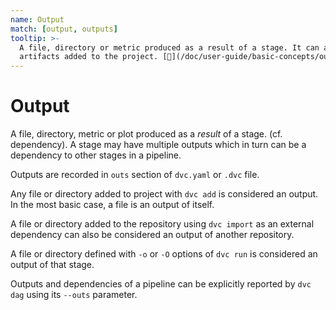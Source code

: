 ```yaml
---
name: Output
match: [output, outputs]
tooltip: >-
  A file, directory or metric produced as a result of a stage. It can also mean
  artifacts added to the project. [📖](/doc/user-guide/basic-concepts/output)
---
```


# Output

A file, directory, <abbr>metric</abbr> or <abbr>plot</abbr> produced as a
_result_ of a <abbr>stage</abbr>. (cf. <abbr>dependency</abbr>). A stage may
have multiple outputs which in turn can be a dependency to other stages in a
<abbr>pipeline</abbr>.

Outputs are recorded in `outs` section of `dvc.yaml` or `.dvc` file.

Any file or directory added to <abbr>project</abbr> with `dvc add` is considered
an output. In the most basic case, a file is an output of itself.

A file or directory added to the <abbr>repository</abbr> using `dvc import` as
an <abbr>external dependency</abbr> can also be considered an output of another
repository.

A file or directory defined with `-o` or `-O` options of `dvc run` is considered
an output of that <abbr>stage</abbr>.

Outputs and dependencies of a <abbr>pipeline</abbr> can be explicitly reported
by `dvc dag` using its `--outs` parameter.
